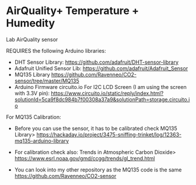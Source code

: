 # AirQuality+ Temperature + Humedity 
Lab AirQuality sensor

REQUIRES the following Arduino libraries:
 - DHT Sensor Library: https://github.com/adafruit/DHT-sensor-library
 - Adafruit Unified Sensor Lib: https://github.com/adafruit/Adafruit_Sensor
 - MQ135 Library https://github.com/Ravenneo/CO2-sensor/tree/master/MQ135
 - Arduino Firmware circuito.io For I2C LCD Screen (I am using the screen with 3.3V pin): https://www.circuito.io/static/reply/index.html?solutionId=5ca9f8dc984b7f00308a37a9&solutionPath=storage.circuito.io

For MQ135 Calibration:
- Before you can use the sensor, it has to be calibrated check MQ135 Library> https://hackaday.io/project/3475-sniffing-trinket/log/12363-mq135-arduino-library

- For calibration check also: Trends in Atmospheric Carbon Dioxide> https://www.esrl.noaa.gov/gmd/ccgg/trends/gl_trend.html
- You can look into my other repository as the MQ135 code is the same https://github.com/Ravenneo/CO2-sensor
